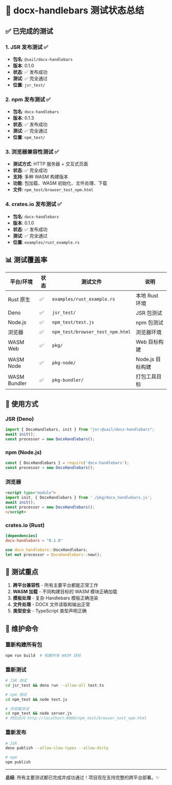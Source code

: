 # 🧪 docx-handlebars 测试状态总结

## ✅ 已完成的测试

### 1. JSR 发布测试 ✅
- **包名**: `@sail/docx-handlebars`
- **版本**: 0.1.0
- **状态**: ✅ 发布成功
- **测试**: ✅ 完全通过
- **位置**: `jsr_test/`

### 2. npm 发布测试 ✅  
- **包名**: `docx-handlebars`
- **版本**: 0.1.3
- **状态**: ✅ 发布成功
- **测试**: ✅ 完全通过
- **位置**: `npm_test/`

### 3. 浏览器兼容性测试 ✅
- **测试方式**: HTTP 服务器 + 交互式页面
- **状态**: ✅ 完全成功
- **支持**: 多种 WASM 构建版本
- **功能**: 包加载、WASM 初始化、文件处理、下载
- **文件**: `npm_test/browser_test_npm.html`

### 4. crates.io 发布测试 ✅
- **包名**: `docx-handlebars`
- **版本**: 0.1.0
- **状态**: ✅ 发布成功
- **测试**: ✅ 完全通过
- **位置**: `examples/rust_example.rs`

## 📊 测试覆盖率

| 平台/环境 | 状态 | 测试文件 | 说明 |
|----------|------|---------|------|
| Rust 原生 | ✅ | `examples/rust_example.rs` | 本地 Rust 环境 |
| Deno | ✅ | `jsr_test/` | JSR 包测试 |
| Node.js | ✅ | `npm_test/test.js` | npm 包测试 |
| 浏览器 | ✅ | `npm_test/browser_test_npm.html` | 浏览器环境 |
| WASM Web | ✅ | `pkg/` | Web 目标构建 |
| WASM Node | ✅ | `pkg-node/` | Node.js 目标构建 |
| WASM Bundler | ✅ | `pkg-bundler/` | 打包工具目标 |

## 🚀 使用方式

### JSR (Deno)
```typescript
import { DocxHandlebars, init } from "jsr:@sail/docx-handlebars";
await init();
const processor = new DocxHandlebars();
```

### npm (Node.js)
```javascript
const { DocxHandlebars } = require('docx-handlebars');
const processor = new DocxHandlebars();
```

### 浏览器
```html
<script type="module">
import init, { DocxHandlebars } from './pkg/docx_handlebars.js';
await init();
const processor = new DocxHandlebars();
</script>
```

### crates.io (Rust)
```toml
[dependencies]
docx-handlebars = "0.1.0"
```

```rust
use docx_handlebars::DocxHandlebars;
let mut processor = DocxHandlebars::new();
```

## 🎯 测试重点

1. **跨平台兼容性** - 所有主要平台都能正常工作
2. **WASM 加载** - 不同构建目标的 WASM 模块正确加载
3. **模板处理** - 复杂 Handlebars 模板正确渲染
4. **文件处理** - DOCX 文件读取和输出正常
5. **类型安全** - TypeScript 类型声明正确

## 🔧 维护命令

### 重新构建所有包
```bash
npm run build  # 构建所有 WASM 目标
```

### 重新测试
```bash
# JSR 测试
cd jsr_test && deno run --allow-all test.ts

# npm 测试  
cd npm_test && node test.js

# 浏览器测试
cd npm_test && node server.js
# 然后访问 http://localhost:8080/npm_test/browser_test_npm.html
```

### 重新发布
```bash
# JSR
deno publish --allow-slow-types --allow-dirty

# npm  
npm publish
```

---

**总结**: 所有主要测试都已完成并成功通过！项目现在支持完整的跨平台部署。✨
